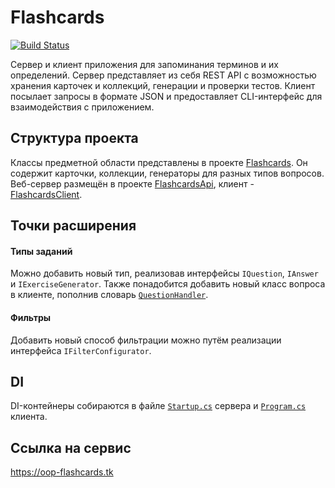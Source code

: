 # Flashcards
[![Build Status](https://travis-ci.com/flashcards-oop/oop-project-flashcards.svg?branch=master)](https://travis-ci.com/flashcards-oop/oop-project-flashcards)

Сервер и клиент приложения для запоминания терминов и их определений. Сервер представляет из себя REST API с возможностью 
хранения карточек и коллекций, генерации и проверки тестов. Клиент посылает запросы в формате JSON и предоставляет CLI-интерфейс
для взаимодействия с приложением.

## Структура проекта

Классы предметной области представлены в проекте [Flashcards](https://github.com/flashcards-oop/oop-project-flashcards/tree/master/Flashcards).
Он содержит карточки, коллекции, генераторы для разных типов вопросов.
Веб-сервер размещён в проекте [FlashcardsApi](https://github.com/flashcards-oop/oop-project-flashcards/tree/master/FlashcardsApi), клиент - 
[FlashcardsClient](https://github.com/flashcards-oop/oop-project-flashcards/tree/master/FlashcardsClient).

## Точки расширения

#### Типы заданий
Можно добавить новый тип, реализовав интерфейсы `IQuestion`, `IAnswer` и `IExerciseGenerator`.
Также понадобится добавить новый класс вопроса в клиенте, пополнив словарь [`QuestionHandler`](https://github.com/flashcards-oop/oop-project-flashcards/blob/master/FlashcardsClient/ExerciseHandler.cs).

#### Фильтры
Добавить новый способ фильтрации можно путём реализации интерфейса `IFilterConfigurator`.

## DI
DI-контейнеры собираются в файле [`Startup.cs`](https://github.com/flashcards-oop/oop-project-flashcards/blob/master/FlashcardsApi/Startup.cs)
сервера и [`Program.cs`](https://github.com/flashcards-oop/oop-project-flashcards/blob/master/FlashcardsClient/Program.cs) клиента.

## Ссылка на сервис
https://oop-flashcards.tk
